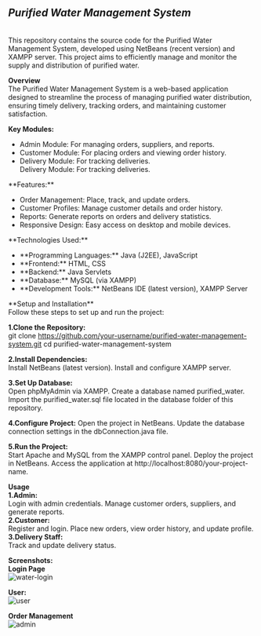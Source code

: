 **<h2><i>Purified Water Management System</i></h2>**<br>
This repository contains the source code for the Purified Water Management System, developed using NetBeans (recent version) and XAMPP server. This project aims to efficiently manage and monitor the supply and distribution of purified water.

**Overview**<br>
The Purified Water Management System is a web-based application designed to streamline the process of managing purified water distribution, ensuring timely delivery, tracking orders, and maintaining customer satisfaction.

**Key Modules:**<br>
<ul>
<li>Admin Module: For managing orders, suppliers, and reports.</li>
<li>Customer Module: For placing orders and viewing order history.</li>
<li>Delivery Module: For tracking deliveries.</li>Delivery Module: For tracking deliveries.
</ul>
**Features:**<br>
<ul>
<li>Order Management: Place, track, and update orders.<br></li>
<li>Customer Profiles: Manage customer details and order history.<br></li>
<li>Reports: Generate reports on orders and delivery statistics.<br></li>
<li>Responsive Design: Easy access on desktop and mobile devices.<br></li>
</ul>
**Technologies Used:**<br>
<ul> 
<li>**Programming Languages:** Java (J2EE), JavaScript<br></li>
<li>**Frontend:** HTML, CSS<br></li>
<li>**Backend:** Java Servlets<br></li>
<li>**Database:** MySQL (via XAMPP)<br></li>
<li>**Development Tools:** NetBeans IDE (latest version), XAMPP Server<br></li>
</ul>
**Setup and Installation**<br>
Follow these steps to set up and run the project:

**1.Clone the Repository:**<br>
git clone https://github.com/your-username/purified-water-management-system.git
cd purified-water-management-system

**2.Install Dependencies:**<br>
Install NetBeans (latest version).
Install and configure XAMPP server.

**3.Set Up Database:**<br>
Open phpMyAdmin via XAMPP.
Create a database named purified_water.
Import the purified_water.sql file located in the database folder of this repository.

**4.Configure Project:**
Open the project in NetBeans.
Update the database connection settings in the dbConnection.java file.

**5.Run the Project:**<br>
Start Apache and MySQL from the XAMPP control panel.
Deploy the project in NetBeans.
Access the application at http://localhost:8080/your-project-name.

**Usage<br>
1.Admin:**<br>
Login with admin credentials.
Manage customer orders, suppliers, and generate reports.<br>
**2.Customer:**<br>
Register and login.
Place new orders, view order history, and update profile.<br>
**3.Delivery Staff:**<br>
Track and update delivery status.<br>

**Screenshots:<br>
Login Page**<br>
![water-login](https://github.com/user-attachments/assets/7ffeb20c-dcec-4640-bb34-7356e5b856a6)

**User:**<br>
![user](https://github.com/user-attachments/assets/01df2957-16c6-494f-afa3-b2e38ce43e00)


**Order Management**<br>
![admin](https://github.com/user-attachments/assets/b4393c7d-b6fe-41c3-b45a-3177b5b51987)

